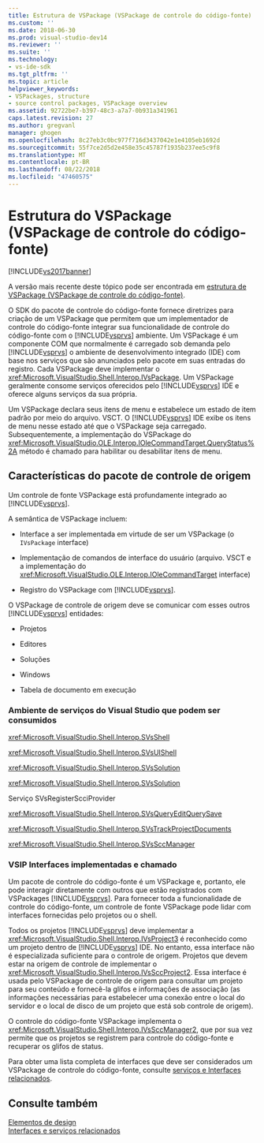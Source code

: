 ```yaml
---
title: Estrutura de VSPackage (VSPackage de controle do código-fonte) | Microsoft Docs
ms.custom: ''
ms.date: 2018-06-30
ms.prod: visual-studio-dev14
ms.reviewer: ''
ms.suite: ''
ms.technology:
- vs-ide-sdk
ms.tgt_pltfrm: ''
ms.topic: article
helpviewer_keywords:
- VSPackages, structure
- source control packages, VSPackage overview
ms.assetid: 92722be7-b397-48c3-a7a7-0b931a341961
caps.latest.revision: 27
ms.author: gregvanl
manager: ghogen
ms.openlocfilehash: 8c27eb3c0bc977f716d3437042e1e4105eb1692d
ms.sourcegitcommit: 55f7ce2d5d2e458e35c45787f1935b237ee5c9f8
ms.translationtype: MT
ms.contentlocale: pt-BR
ms.lasthandoff: 08/22/2018
ms.locfileid: "47460575"
---
```

# <a name="vspackage-structure-source-control-vspackage"></a>Estrutura do VSPackage (VSPackage de controle do código-fonte)
[!INCLUDE[vs2017banner](../../includes/vs2017banner.md)]

A versão mais recente deste tópico pode ser encontrada em [estrutura de VSPackage (VSPackage de controle do código-fonte)](https://docs.microsoft.com/visualstudio/extensibility/internals/vspackage-structure-source-control-vspackage).  
  
O SDK do pacote de controle do código-fonte fornece diretrizes para criação de um VSPackage que permitem que um implementador de controle do código-fonte integrar sua funcionalidade de controle do código-fonte com o [!INCLUDE[vsprvs](../../includes/vsprvs-md.md)] ambiente. Um VSPackage é um componente COM que normalmente é carregado sob demanda pelo [!INCLUDE[vsprvs](../../includes/vsprvs-md.md)] o ambiente de desenvolvimento integrado (IDE) com base nos serviços que são anunciados pelo pacote em suas entradas do registro. Cada VSPackage deve implementar o <xref:Microsoft.VisualStudio.Shell.Interop.IVsPackage>. Um VSPackage geralmente consome serviços oferecidos pelo [!INCLUDE[vsprvs](../../includes/vsprvs-md.md)] IDE e oferece alguns serviços da sua própria.  
  
 Um VSPackage declara seus itens de menu e estabelece um estado de item padrão por meio do arquivo. VSCT. O [!INCLUDE[vsprvs](../../includes/vsprvs-md.md)] IDE exibe os itens de menu nesse estado até que o VSPackage seja carregado. Subsequentemente, a implementação do VSPackage do <xref:Microsoft.VisualStudio.OLE.Interop.IOleCommandTarget.QueryStatus%2A> método é chamado para habilitar ou desabilitar itens de menu.  
  
## <a name="source-control-package-characteristics"></a>Características do pacote de controle de origem  
 Um controle de fonte VSPackage está profundamente integrado ao [!INCLUDE[vsprvs](../../includes/vsprvs-md.md)].  
  
 A semântica de VSPackage incluem:  
  
-   Interface a ser implementada em virtude de ser um VSPackage (o `IVsPackage` interface)  
  
-   Implementação de comandos de interface do usuário (arquivo. VSCT e a implementação do <xref:Microsoft.VisualStudio.OLE.Interop.IOleCommandTarget> interface)  
  
-   Registro do VSPackage com [!INCLUDE[vsprvs](../../includes/vsprvs-md.md)].  
  
 O VSPackage de controle de origem deve se comunicar com esses outros [!INCLUDE[vsprvs](../../includes/vsprvs-md.md)] entidades:  
  
-   Projetos  
  
-   Editores  
  
-   Soluções  
  
-   Windows  
  
-   Tabela de documento em execução  
  
### <a name="visual-studio-environment-services-that-may-be-consumed"></a>Ambiente de serviços do Visual Studio que podem ser consumidos  
 <xref:Microsoft.VisualStudio.Shell.Interop.SVsShell>  
  
 <xref:Microsoft.VisualStudio.Shell.Interop.SVsUIShell>  
  
 <xref:Microsoft.VisualStudio.Shell.Interop.SVsSolution>  
  
 <xref:Microsoft.VisualStudio.Shell.Interop.SVsSolution>  
  
 Serviço SVsRegisterScciProvider  
  
 <xref:Microsoft.VisualStudio.Shell.Interop.SVsQueryEditQuerySave>  
  
 <xref:Microsoft.VisualStudio.Shell.Interop.SVsTrackProjectDocuments>  
  
 <xref:Microsoft.VisualStudio.Shell.Interop.SVsSccManager>  
  
### <a name="vsip-interfaces-implemented-and-called"></a>VSIP Interfaces implementadas e chamado  
 Um pacote de controle do código-fonte é um VSPackage e, portanto, ele pode interagir diretamente com outros que estão registrados com VSPackages [!INCLUDE[vsprvs](../../includes/vsprvs-md.md)]. Para fornecer toda a funcionalidade de controle do código-fonte, um controle de fonte VSPackage pode lidar com interfaces fornecidas pelo projetos ou o shell.  
  
 Todos os projetos [!INCLUDE[vsprvs](../../includes/vsprvs-md.md)] deve implementar a <xref:Microsoft.VisualStudio.Shell.Interop.IVsProject3> é reconhecido como um projeto dentro de [!INCLUDE[vsprvs](../../includes/vsprvs-md.md)] IDE. No entanto, essa interface não é especializada suficiente para o controle de origem. Projetos que devem estar na origem de controle de implementar o <xref:Microsoft.VisualStudio.Shell.Interop.IVsSccProject2>. Essa interface é usada pelo VSPackage de controle de origem para consultar um projeto para seu conteúdo e fornecê-la glifos e informações de associação (as informações necessárias para estabelecer uma conexão entre o local do servidor e o local de disco de um projeto que está sob controle de origem).  
  
 O controle do código-fonte VSPackage implementa o <xref:Microsoft.VisualStudio.Shell.Interop.IVsSccManager2>, que por sua vez permite que os projetos se registrem para controle do código-fonte e recuperar os glifos de status.  
  
 Para obter uma lista completa de interfaces que deve ser considerados um VSPackage de controle do código-fonte, consulte [serviços e Interfaces relacionados](../../extensibility/internals/related-services-and-interfaces-source-control-vspackage.md).  
  
## <a name="see-also"></a>Consulte também  
 [Elementos de design](../../extensibility/internals/source-control-vspackage-design-elements.md)   
 [Interfaces e serviços relacionados](../../extensibility/internals/related-services-and-interfaces-source-control-vspackage.md)

